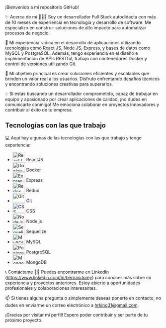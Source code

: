 ¡Bienvenido a mi repositorio GitHub! 

✨ Acerca de mí
👨🏻‍💻 Soy un desarrollador Full Stack autodidacta con más de 10 meses de experiencia en tecnología y desarrollo de software. Me especializo en construir soluciones de alto impacto para automatizar procesos de negocio.

💼 Mi experiencia radica en el desarrollo de aplicaciones utilizando tecnologías como React JS, Node JS, Express, y bases de datos como MySQL y PostgreSQL. Además, tengo experiencia en el diseño e implementación de APIs RESTful, trabajo con contenedores Docker y control de versiones utilizando Git.

🚀 Mi objetivo principal es crear soluciones eficientes y escalables que brinden un valor real a los usuarios. Disfruto enfrentando desafíos técnicos y encontrando soluciones creativas para superarlos.

💡 Si estás buscando un desarrollador comprometido, capaz de trabajar en equipo y apasionado por crear aplicaciones de calidad, ¡no dudes en comunicarte conmigo! Me emociona colaborar en proyectos innovadores y contribuir al éxito de tu empresa.

## Tecnologías con las que trabajo

💻 Aquí hay algunas de las tecnologías con las que trabajo y tengo experiencia:

- <img src="https://img.icons8.com/color/96/000000/react-native.png" alt="ReactJS" width="40" height="30"/> ReactJS
- <img src="https://img.icons8.com/color/96/000000/docker.png" alt="Docker" width="40" height="30"/> Docker
- <img src="https://img.icons8.com/color/96/000000/express.png" alt="Express" width="40" height="30"/> Express
- <img src="https://img.icons8.com/color/96/000000/redux.png" alt="Redux" width="40" height="30"/> Redux
- <img src="https://img.icons8.com/color/96/000000/git.png" alt="Git" width="40" height="30"/> Git
- <img src="https://img.icons8.com/color/96/000000/css3.png" alt="CSS" width="40" height="30"/> CSS
- <img src="https://img.icons8.com/color/96/000000/nodejs.png" alt="Node.js" width="40" height="30"/> Node.js
- <img src="https://img.icons8.com/color/96/000000/sequelize.png" alt="Sequelize" width="40" height="30"/> Sequelize
- <img src="https://img.icons8.com/color/96/000000/mysql.png" alt="MySQL" width="40" height="30"/> MySQL
- <img src="https://img.icons8.com/color/96/000000/postgresql.png" alt="PostgreSQL" width="40" height="30"/> PostgreSQL
- <img src="https://img.icons8.com/color/96/000000/mongodb.png" alt="MongoDB" width="40" height="30"/> MongoDB

📞 Contáctame
🚀🔗 Puedes encontrarme en LinkedIn (https://www.linkedin.com/in/hernandorey) para conocer más sobre mi experiencia y proyectos anteriores. Estoy abierto a oportunidades profesionales y colaboraciones interesantes.

📫 Si tienes alguna pregunta o simplemente deseas ponerte en contacto, no dudes en enviarme un correo electrónico a hrking31@gmail.com.

¡Gracias por visitar mi perfil! Espero poder contribuir y ser parte de tu próximo proyecto. 
